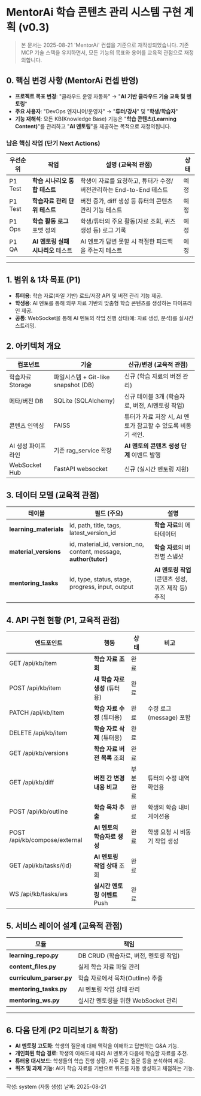 # MentorAi 학습 콘텐츠 관리 시스템 구현 계획 (v0.3)

> 본 문서는 2025-08-21 'MentorAi' 컨셉을 기준으로 재작성되었습니다. 기존 MCP 기술 스택을 유지하면서, 모든 기능의 목표와 용어를 교육적 관점으로 재정의합니다.
>
> 

## 0. 핵심 변경 사항 (MentorAi 컨셉 반영)
- **프로젝트 목표 변경**: "클라우드 운영 자동화" → "**AI 기반 클라우드 기술 교육 및 멘토링**"
- **주요 사용자**: "DevOps 엔지니어/운영자" → "**튜터/강사**" 및 "**학생/학습자**"
- **기능 재해석**: 모든 KB(Knowledge Base) 기능은 "**학습 콘텐츠(Learning Content)**"를 관리하고 "**AI 멘토링**"을 제공하는 목적으로 재정의됩니다.

### 남은 핵심 작업 (단기 Next Actions)
우선순위 | 작업 | 설명 (교육적 관점) | 상태
---------|------|----|----
P1 Test | **학습 시나리오 통합 테스트** | 학생이 자료를 요청하고, 튜터가 수정/버전관리하는 End-to-End 테스트 | 예정
P1 Test | **학습자료 관리 단위 테스트** | 버전 증가, diff 생성 등 튜터의 콘텐츠 관리 기능 테스트 | 예정
P1 Ops | **학습 활동 로그** 포맷 정의 | 학생/튜터의 주요 활동(자료 조회, 퀴즈 생성 등) 로그 기록 | 예정
P1 QA | **AI 멘토링 실패 시나리오** 테스트 | AI 멘토가 답변 못할 시 적절한 피드백을 주는지 테스트 | 예정

---

## 1. 범위 & 1차 목표 (P1)
- **튜터용**: 학습 자료(파일 기반) 로드/저장 API 및 버전 관리 기능 제공.
- **학생용**: AI 멘토를 통해 외부 자료 기반의 맞춤형 학습 콘텐츠를 생성하는 파이프라인 제공.
- **공통**: WebSocket을 통해 AI 멘토의 작업 진행 상태(예: 자료 생성, 분석)를 실시간 스트리밍.

## 2. 아키텍처 개요
컴포넌트 | 기술 | 신규/변경 (교육적 관점)
---------|------|---------
학습자료 Storage | 파일시스템 + Git-like snapshot (DB) | 신규 (학습 자료의 버전 관리)
메타/버전 DB | SQLite (SQLAlchemy) | 신규 테이블 3개 (학습자료, 버전, AI멘토링 작업)
콘텐츠 인덱싱 | FAISS | 튜터가 자료 저장 시, AI 멘토가 참고할 수 있도록 비동기 색인.
AI 생성 파이프라인 | 기존 rag_service 확장 | **AI 멘토의 콘텐츠 생성 단계** 이벤트 발행
WebSocket Hub | FastAPI websocket | 신규 (실시간 멘토링 지원)

## 3. 데이터 모델 (교육적 관점)
테이블 | 필드 (주요) | 설명
-------|-------------|----
**learning_materials** | id, path, title, tags, latest_version_id | **학습 자료**의 메타데이터
**material_versions** | id, material_id, version_no, content, message, **author(tutor)** | **학습 자료**의 버전별 스냅샷
**mentoring_tasks** | id, type, status, stage, progress, input, output | **AI 멘토링 작업** (콘텐츠 생성, 퀴즈 제작 등) 추적

## 4. API 구현 현황 (P1, 교육적 관점)
엔드포인트 | 행동 | 상태 | 비고
-----------|------|------|----
GET /api/kb/item | **학습 자료 조회** | 완료 | 
POST /api/kb/item | **새 학습 자료 생성** (튜터용) | 완료 | 
PATCH /api/kb/item | **학습 자료 수정** (튜터용) | 완료 | 수정 로그(message) 포함
DELETE /api/kb/item | **학습 자료 삭제** (튜터용) | 완료 | 
GET /api/kb/versions | **학습 자료 버전 목록** 조회 | 완료 | 
GET /api/kb/diff | **버전 간 변경 내용 비교** | 부분완료 | 튜터의 수정 내역 확인용
POST /api/kb/outline | **학습 목차 추출** | 완료 | 학생의 학습 내비게이션용
POST /api/kb/compose/external | **AI 멘토의 학습자료 생성** | 완료 | 학생 요청 시 비동기 작업 생성
GET /api/kb/tasks/{id} | **AI 멘토링 작업 상태** 조회 | 완료 | 
WS /api/kb/tasks/ws | **실시간 멘토링 이벤트** Push | 완료 | 

## 5. 서비스 레이어 설계 (교육적 관점)
모듈 | 책임
-----|----
**learning_repo.py** | DB CRUD (학습자료, 버전, 멘토링 작업)
**content_files.py** | 실제 학습 자료 파일 관리
**curriculum_parser.py** | 학습 자료에서 목차(Outline) 추출
**mentoring_tasks.py** | AI 멘토링 작업 상태 관리
**mentoring_ws.py** | 실시간 멘토링을 위한 WebSocket 관리

---

## 6. 다음 단계 (P2 미리보기 & 확장)
- **AI 멘토링 고도화**: 학생의 질문에 대해 맥락을 이해하고 답변하는 Q&A 기능.
- **개인화된 학습 경로**: 학생의 이해도에 따라 AI 멘토가 다음에 학습할 자료를 추천.
- **튜터용 대시보드**: 학생들의 학습 진행 상황, 자주 묻는 질문 등을 분석하여 제공.
- **퀴즈 및 과제 기능**: AI가 학습 자료를 기반으로 퀴즈를 자동 생성하고 채점하는 기능.

---
작성: system (자동 생성)
날짜: 2025-08-21
